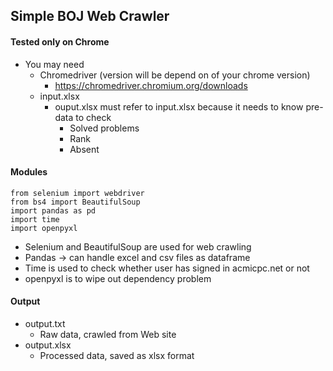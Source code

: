 ## Simple BOJ Web Crawler

#### Tested only on Chrome
+ You may need
  + Chromedriver (version will be depend on of your chrome version)
    + https://chromedriver.chromium.org/downloads
  + input.xlsx
    + ouput.xlsx must refer to input.xlsx because it needs to know pre-data to check
      + Solved problems
      + Rank
      + Absent

#### Modules
```
from selenium import webdriver
from bs4 import BeautifulSoup
import pandas as pd
import time
import openpyxl
```
+ Selenium and BeautifulSoup are used for web crawling
+ Pandas -> can handle excel and csv files as dataframe
+ Time is used to check whether user has signed in acmicpc.net or not
+ openpyxl is to wipe out dependency problem

#### Output
+ output.txt
  + Raw data, crawled from Web site
+ output.xlsx
  + Processed data, saved as xlsx format
